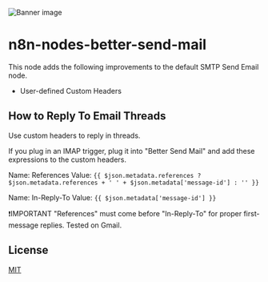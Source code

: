 ![Banner image](https://user-images.githubusercontent.com/10284570/173569848-c624317f-42b1-45a6-ab09-f0ea3c247648.png)

# n8n-nodes-better-send-mail

This node adds the following improvements to the default SMTP Send Email node.
  - User-defined Custom Headers

## How to Reply To Email Threads

Use custom headers to reply in threads.

If you plug in an IMAP trigger, plug it into "Better Send Mail" and add these expressions to the custom headers.

Name: References
Value: `{{ $json.metadata.references ? $json.metadata.references + ' ' + $json.metadata['message-id'] : '' }}`

Name: In-Reply-To
Value: `{{ $json.metadata['message-id'] }}`

❗IMPORTANT
"References" must come before "In-Reply-To" for proper first-message replies. Tested on Gmail.

## License

[MIT](https://github.com/n8n-io/n8n-nodes-starter/blob/master/LICENSE.md)
